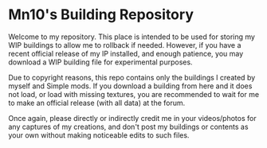 # Mn10's Building Repository
Welcome to my repository. This place is intended to be used for storing my WIP buildings to allow
me to rollback if needed. However, if you have a recent official release of my IP installed, and
enough patience, you may download a WIP building file for experimental purposes.

Due to copyright reasons, this repo contains only the buildings I created by myself and Simple mods.
If you download a building from here and it does not load, or load with missing textures, you are
recommended to wait for me to make an official release (with all data) at the forum.

Once again, please directly or indirectly credit me in your videos/photos for any captures of my creations,
and don't post my buildings or contents as your own without making noticeable edits to such files.